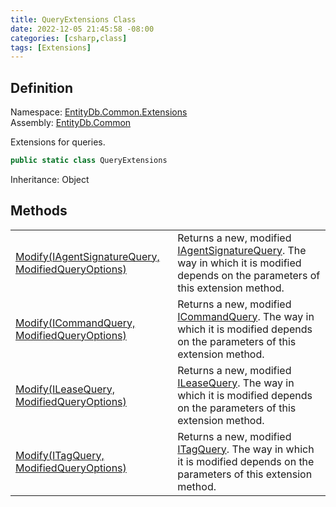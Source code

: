 ```yaml
---
title: QueryExtensions Class
date: 2022-12-05 21:45:58 -08:00
categories: [csharp,class]
tags: [Extensions]
---
```


## Definition
Namespace: <a href='/posts/csharp.namespace.entitydb.common.extensions/'>EntityDb.Common.Extensions</a><br />
Assembly: <a href='/posts/csharp.assembly.entitydb.common/'>EntityDb.Common</a><br />

Extensions for queries.

```cs
public static class QueryExtensions
```
Inheritance: Object
## Methods
<table><tr><td><!--/posts/csharp.notimplemented.entitydb.common.extensions.queryextensions.modify/--><a href='#'>Modify(IAgentSignatureQuery, ModifiedQueryOptions)</a></td><td>
Returns a new, modified <a href='/posts/csharp.interface.entitydb.abstractions.queries.iagentsignaturequery/'>IAgentSignatureQuery</a>. The way in which it is modified depends on the
parameters of
this extension method.
</td></tr><tr><td><!--/posts/csharp.notimplemented.entitydb.common.extensions.queryextensions.modify/--><a href='#'>Modify(ICommandQuery, ModifiedQueryOptions)</a></td><td>
Returns a new, modified <a href='/posts/csharp.interface.entitydb.abstractions.queries.icommandquery/'>ICommandQuery</a>. The way in which it is modified depends on the parameters of
this extension method.
</td></tr><tr><td><!--/posts/csharp.notimplemented.entitydb.common.extensions.queryextensions.modify/--><a href='#'>Modify(ILeaseQuery, ModifiedQueryOptions)</a></td><td>
Returns a new, modified <a href='/posts/csharp.interface.entitydb.abstractions.queries.ileasequery/'>ILeaseQuery</a>. The way in which it is modified depends on the parameters of
this extension method.
</td></tr><tr><td><!--/posts/csharp.notimplemented.entitydb.common.extensions.queryextensions.modify/--><a href='#'>Modify(ITagQuery, ModifiedQueryOptions)</a></td><td>
Returns a new, modified <a href='/posts/csharp.interface.entitydb.abstractions.queries.itagquery/'>ITagQuery</a>. The way in which it is modified depends on the parameters of this
extension method.
</td></tr></table>
